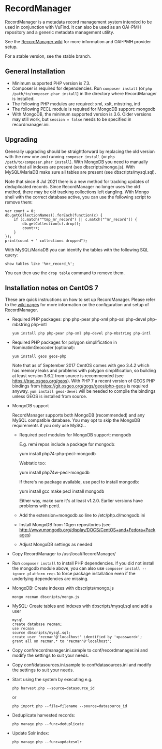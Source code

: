 # RecordManager

RecordManager is a metadata record management system intended to be used in conjunction with VuFind. It can also be used as an OAI-PMH repository and a generic metadata management utility.

See the [RecordManager wiki](https://github.com/NatLibFi/RecordManager/wiki) for more information and OAI-PMH provider setup.

For a stable version, see the stable branch.

## General Installation

- Minimum supported PHP version is 7.3.
- Composer is required for dependencies. Run `composer install` (or `php /path/to/composer.phar install`) in the directory where RecordManager is installed.
- The following PHP modules are required: xml, xslt, mbstring, intl
- The following PECL module is required for MongoDB support: mongodb
- With MongoDB, the minimum supported version is 3.6. Older versions may still work, but `session = false` needs to be specified in recordmanager.ini.

## Upgrading

Generally upgrading should be straightforward by replacing the old version with the new one and running
`composer install` (or `php /path/to/composer.phar install`).
With MongoDB you need to manually check that all indexes are present (see dbscripts/mongo.js).
With MySQL/MariaDB make sure all tables are present (see dbscripts/mysql.sql).

Note that since 8 Jul 2021 there is a new method for tracking updates of deduplicated records. Since RecordManager no longer uses the old method, there may be old tracking collections left dangling. With Mongo shell with the correct database active, you can use the following script to remove them:

    var count = 0;
    db.getCollectionNames().forEach(function(c) {
        if (c.match("^tmp_mr_record") || c.match("^mr_record")) {
            db.getCollection(c).drop();
            count++;
        }
    });
    print(count + " collections dropped");

With MySQL/MariaDB you can identify the tables with the following SQL query:

    show tables like '%mr_record_%';

You can then use the `drop table` command to remove them.

## Installation notes on CentOS 7

These are quick instructions on how to set up RecordManager. Please refer to the [wiki pages](https://github.com/NatLibFi/RecordManager/wiki) for more information on the configuration and setup of RecordManager.

- Required PHP packages: php php-pear php-xml php-xsl php-devel php-mbstring php-intl

      yum install php php-pear php-xml php-devel php-mbstring php-intl

- Required PHP packages for polygon simplification in NominatimGeocoder (optional):

      yum install geos geos-php

  Note that as of September 2017 CentOS comes with geo 3.4.2 which has memory leaks
  and problems with polygon simplification, so building at least version 3.6.2 from
  source is recommended (see https://trac.osgeo.org/geos). With PHP 7 a recent
  version of GEOS PHP bindings from https://git.osgeo.org/gogs/geos/php-geos is
  required anyway.
  `yum install geos-devel` will be needed to compile the bindings unless GEOS is
  installed from source.

- MongoDB support

  RecordManager supports both MongoDB (recommended) and any MySQL compatible
  database. You may opt to skip the MongoDB requirements if you only use MySQL.

  - Required pecl modules for MongoDB support: mongodb

    E.g. remi repos include a package for mongodb:

      yum install php74-php-pecl-mongodb

    Webtatic too:

      yum install php74w-pecl-mongodb

    If there's no package available, use pecl to install mongodb:

      yum install gcc make
      pecl install mongodb

    Either way, make sure it's at least v1.2.0. Earlier versions have problems with
    pcntl.

  - Add the extension=mongodb.so line to /etc/php.d/mongodb.ini

  - Install MongoDB from 10gen repositories (see
    http://www.mongodb.org/display/DOCS/CentOS+and+Fedora+Packages)

  - Adjust MongoDB settings as needed

- Copy RecordManager to /usr/local/RecordManager/

- Run `composer install` to install PHP dependencies. If you did not install the
  mongodb module above, you can also use `composer install --ignore-platform-reqs` to
  force package installation even if the underlying dependencies are missing.

- MongoDB: Create indexes with dbscripts/mongo.js

      mongo recman dbscripts/mongo.js

- MySQL: Create tables and indexes with dbscripts/mysql.sql and add a user

      mysql
      create database recman;
      use recman
      source dbscripts/mysql.sql;
      create user 'recman'@'localhost' identified by '<password>';
      grant all on recman.* to 'recman'@'localhost';

- Copy conf/recordmanager.ini.sample to conf/recordmanager.ini and modify the settings to suit your needs.

- Copy conf/datasources.ini.sample to conf/datasources.ini and modify the settings to suit your needs.

- Start using the system by executing e.g.

      php harvest.php --source=datasource_id

  or

      php import.php --file=filename --source=datasource_id

- Deduplicate harvested records:

      php manage.php --func=deduplicate

- Update Solr index:

      php manage.php --func=updatesolr
